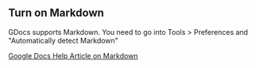 ## Turn on Markdown
GDocs supports Markdown. You need to go into Tools > Preferences and "Automatically detect Markdown"

[Google Docs Help Article on Markdown](https://support.google.com/docs/answer/12014036?hl=en#zippy=%2Ccreate-headings-with-markdown-in-google-docs)
